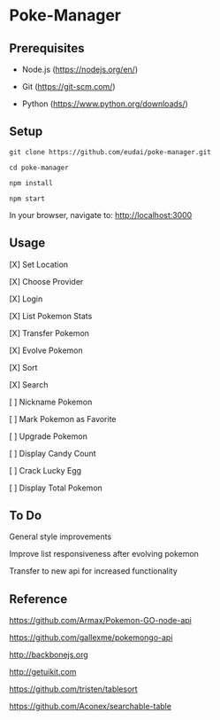 # Poke-Manager


## Prerequisites

  - Node.js (<https://nodejs.org/en/>)

  - Git (<https://git-scm.com/>)

  - Python (<https://www.python.org/downloads/>)


## Setup

  `git clone https://github.com/eudai/poke-manager.git`

  `cd poke-manager`

  `npm install`

  `npm start`

  In your browser, navigate to:  <http://localhost:3000>

## Usage

[X] Set Location

[X] Choose Provider

[X] Login

[X] List Pokemon Stats

[X] Transfer Pokemon

[X] Evolve Pokemon

[X] Sort

[X] Search

[ ] Nickname Pokemon

[ ] Mark Pokemon as Favorite

[ ] Upgrade Pokemon

[ ] Display Candy Count

[ ] Crack Lucky Egg

[ ] Display Total Pokemon


## To Do

  General style improvements

  Improve list responsiveness after evolving pokemon

  Transfer to new api for increased functionality


## Reference

<https://github.com/Armax/Pokemon-GO-node-api>

<https://github.com/gallexme/pokemongo-api>

<http://backbonejs.org>

<http://getuikit.com>

<https://github.com/tristen/tablesort>

<https://github.com/Aconex/searchable-table>

